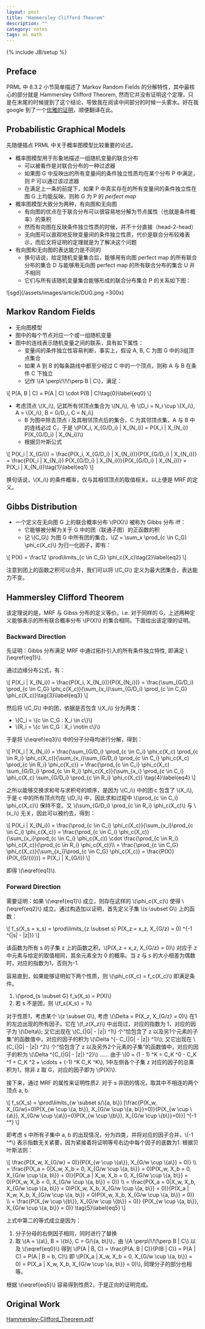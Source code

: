 ```yaml
---
layout: post
title: "Hammersley Clifford Theorem"
description: ""
category: notes
tags: ml math
---
```

{% include JB/setup %}

## Preface

PRML 中 8.3.2 小节简单描述了 Markov Random Fields 的分解特性，其中最核心的部分就是 Hammersley Clifford Theorem, 然而它并没有证明这个定理，只是在末尾的时候提到了这个结论，导致我在阅读中间部分的时候一头雾水。好在我 google 到了一个[优雅的证明](http://web.kaist.ac.kr/~kyomin/Fall09MRF/Hammersley-Clifford_Theorem.pdf)，顺便翻译在此。

## Probabilistic Graphical Models

先随便插点 PRML 中关于概率图模型比较重要的论述。

* 概率图模型用于形象地描述一组随机变量的联合分布
  - 可以被看作是对联合分布的一种过滤器
  - 如果图 G 中反映出的所有变量间的条件独立性质均在某个分布 P 中满足，则 P 可以通过该过滤器
  - 在满足上一条的前提下，如果 P 中真实存在的所有变量间的条件独立性在图 G 上均能反映，则称 G 为 P 的 *perfect map*
* 概率图模型大致分为两种，有向图和无向图
  - 有向图的优点在于联合分布可以很容易地分解为节点属性（也就是条件概率）的乘积
  - 然而有向图在反映条件独立性质的时候，并不十分直接（head-2-head）
  - 无向图可以直观地反映变量间的条件独立性质，代价是联合分布较难表示，而后文将证明的定理就是为了解决这个问题
* 有向图和无向图的表达能力是不同的
  - 换句话说，给定随机变量集合后，能够用有向图 perfect map 的所有联合分布的集合 D 与能够用无向图 perfect map 的所有联合分布的集合 U 并不相同
  - 它们与所有该随机变量集合能够形成的联合分布集合 P 的关系如下图：

![sgd](/assets/images/article/DUG.png =300x)

## Markov Random Fields

* 无向图模型
* 图中的每个节点对应一个或一组随机变量
* 图中的连线表示随机变量之间的联系，具有如下属性：
  - 变量间的条件独立性容易判断，事实上，假设 A, B, C 为图 G 中的3组顶点集合
  - 如果 A 到 B 的每条路线中都至少经过 C 中的一个顶点，则称 A 与 B 在条件 C 下独立
  - 记作 \\(A \perp\\!\\!\\!\perp B | C\\)，满足：

\\[
P(A, B | C) = P(A | C) \cdot P(B | C)\tag{0}\label{eq0}
\\]

* 考虑顶点 \\(X\_i\\), 记其所有邻顶点集合为 \\(N\_i\\), 令 \\(D\_i = N\_i \cup \\{X\_i\\}, A = \\{X\_i\\}, B = G/D\_i, C = N\_i\\)
  - B 为图中除去顶点 i 及其相邻顶点后的集合，C 为其邻顶点集，A 与 B 中的连线必过 C，于是 \\(P(X\_i, X\_{G/D\_i} | X\_{N\_i}) = P(X\_i | X\_{N\_i}) P(X\_{G/D\_i} | X\_{N\_i})\\)
  - 根据贝叶斯公式

\\[
P(X\_i | X\_{G/i}) = \frac{P(X\_i, X\_{G/D\_i} | X\_{N\_i})}{P(X\_{G/D\_i} | X\_{N\_i})} = \frac{P(X\_i | X\_{N\_i}) P(X\_{G/D\_i} | X\_{N\_i})}{P(X\_{G/D\_i} | X\_{N\_i})} = P(X\_i | X\_{N\_i})\tag{1}\label{eq1}
\\]

换句话说，\\(X\_i\\) 的条件概率，仅与其相邻顶点的取值相关。以上便是 MRF 的定义。

## Gibbs Distribution

* 一个定义在无向图 G 上的联合概率分布 \\(P(X)\\) 被称为 Gibbs 分布 iff：
  - 它能够被分解为关于 G 中的团（联通子图）的正函数的积
  - 记 \\(C\_G\\) 为图 G 中所有团的集合，\\(Z = \sum\_x \prod\_{c \in C\_G} \phi\_c(X\_c)\\) 为归一化因子，即有：

\\[
P(X) = \frac1Z \prod\limits\_{c \in C\_G} \phi\_c(X\_c)\tag{2}\label{eq2}
\\]

注意到团上的函数之积可以合并，我们可以将 \\(C\_G\\) 定义为最大团集合，表达能力不变。

## Hammersley Clifford Theorem

该定理说的是，MRF 与 Gibss 分布的定义等价。i.e. 对于同样的 G，上述两种定义能够表示的所有联合概率分布 \\(P(X)\\) 的集合相同。下面给出该定理的证明。

### Backward Direction

先证明：Gibbs 分布满足 MRF 中通过拓扑引入的所有条件独立特性, 即满足 \\(\eqref{eq1}\\).

通过边缘分布公式，有：

\\[
P(X\_i | X\_{N\_i}) = \frac{P(X\_i, X\_{N\_i})}{P(X\_{N\_i})} = \frac{\sum\_{G/D\_i} \prod\_{c \in C\_G} \phi\_c(X\_c)}{\sum\_{x\_i}\sum\_{G/D\_i} \prod\_{c \in C\_G} \phi\_c(X\_c)}\tag{3}\label{eq3}
\\]

然后将 \\(C\_G\\) 中的团，依据是否包含 \\(X\_i\\) 分为两类：

* \\(C\_i = \\{c \in C\_G : X\_i \in c\\}\\)
* \\(R\_i = \\{c \in C\_G : X\_i \notin c\\}\\)

于是将 \\(\eqref{eq3}\\) 中的分子分母均进行分解，得到：

\\[
P(X\_i | X\_{N\_i}) = \frac{\sum\_{G/D\_i} \prod\_{c \in C\_i} \phi\_c(X\_c) \prod\_{c \in R\_i} \phi\_c(X\_c)}{\sum\_{x\_i}\sum\_{G/D\_i} \prod\_{c \in C\_i} \phi\_c(X\_c) \prod\_{c \in R\_i} \phi\_c(X\_c)} = \frac{\prod\_{c \in C\_i} \phi\_c(X\_c) \sum\_{G/D\_i} \prod\_{c \in R\_i} \phi\_c(X\_c)}{\sum\_{x\_i} \prod\_{c \in C\_i} \phi\_c(X\_c) \sum\_{G/D\_i} \prod\_{c \in R\_i} \phi\_c(X\_c)} \tag{4}\label{eq4}
\\]

之所以能够交换求和号与求积号的顺序，是因为 \\(C\_i\\) 中的团 c 包含了 \\(X\_i\\), 于是 c 中的所有顶点均在 \\(D\_i\\) 中，因此求和过程中 \\(\prod\_{c \in C\_i} \phi\_c(X\_c)\\) 保持不变。又 \\(\sum\_{G/D\_i} \prod\_{c \in R\_i} \phi\_c(X\_c)\\) 与 \\(x\_i\\) 无关，因此可以被约去，得到：

\\[
P(X\_i | X\_{N\_i}) = \frac{\prod\_{c \in C\_i} \phi\_c(X\_c)}{\sum\_{x\_i}\prod\_{c \in C\_i} \phi\_c(X\_c)} = \frac{\prod\_{c \in C\_i} \phi\_c(X\_c)}{\sum\_{x\_i}\prod\_{c \in C\_i} \phi\_c(X\_c)} \cdot \frac{\prod\_{c \in R\_i} \phi\_c(X\_c)}{\prod\_{c \in R\_i} \phi\_c(X\_c)}\\\\
= \frac{\prod\_{c \in C\_G} \phi\_c(X\_c)}{\sum\_{x\_i}\prod\_{c \in C\_G} \phi\_c(X\_c)} = \frac{P(X)}{P(X\_{G/{i}})} = P(X\_i | X\_{G/i})
\\]

即得 \\(\eqref{eq1}\\).

### Forward Direction

需要证明：如果 \\(\eqref{eq1}\\) 成立，则存在这样的 \\(\phi\_c(X\_c)\\) 使得 \\(\eqref{eq2}\\) 成立。通过构造加以证明，首先定义子集 \\(s \subset G\\) 上的函数：

\\[
f\_s(X\_s = x\_s) = \prod\limits\_{z \subset s} P(X\_z = x\_z, X\_{G/z} = 0) ^{-1 ^{|s| - |z|}}
\\]

该函数为所有 s 的子集 z 上的函数之积，\\(P(X\_z = x\_z, X\_{G/z} = 0)\\) 对应于 z 中元素与给定的取值相同，其余元素全为 0 的概率。当 z 与 s 的大小相差为偶数时，对应的指数为1，否则为-1.

容易直到，如果能够证明如下两个性质，则 \\(\phi\_c(X\_c) = f\_c(X\_c)\\) 即满足条件。

1. \\(\prod\_{s \subset G} f\_s(X\_s) = P(X)\\)
2. 若 s 不是团，则 \\(f\_s{X\_s} = 1\\)

对于性质1，考虑某个 \\(z \subset G\\), 考虑 \\(\Delta = P(X\_z, X\_{G/z} = 0)\\) 在1的左边出现的所有因子。它在 \\(f\_z(X\_z)\\) 中出现过，对应的指数为 1，对应的因子为 \\(\Delta\\); 又它出现在 \\(C\_{|G| - |z|} ^1\\) 个“恰包含了 z 以及另1个元素的子集”的函数值中，对应的因子的积为 \\(\Delta ^{- C\_{|G| - |z|} ^1}\\); 又它出现在 \\(C\_{|G| - |z|} ^2\\) 个“恰包含了 z 以及另外2个元素的子集”的函数值中，对应的因子的积为 \\(\Delta ^{C\_{|G| - |z|} ^2}\\) ...... 由于 \\(0 = (1 - 1) ^K = C\_K ^0 - C\_K ^1 + C\_K ^2 + \cdots + (-1) ^K C\_K ^K\\), 1中左侧各个子集 z 对应的因子的总乘积为1，除非 z 取 G，对应的因子即为 \\(P(X)\\).

接下来，通过 MRF 的属性来证明性质2. 对于 s 非团的情况，取其中不相连的两个顶点 a, b.

\\[
f\_s(X\_s) = \prod\limits\_{w \subset s/\\{a, b\\}} [\frac{P(X\_w, X\_{G/w}=0)P(X\_{w \cup \\{a, b\\}}, X\_{G/w \cup \\{a, b\\}}=0)}{P(X\_{w \cup \\{a\\}}, X\_{G/w \cup \\{a\\}}=0)P(X\_{w \cup \\{b\\}}, X\_{G/w \cup \\{b\\}}=0)}] ^{-1 ^\*}
\\]

即考虑 s 中所有子集中 a, b 的出现情况，分为四类，并将对应的因子合并，\\(-1 ^\*\\) 表示指数无关紧要，因为紧接着将证明等号右边中每个因子的底数为1. 根据贝叶斯法则：

\\[
\frac{P(X\_w, X\_{G/w} = 0)}{P(X\_{w \cup \\{a\\}}, X\_{G/w \cup \\{a\\}} = 0)} \\\\
= \frac{P(X\_a = 0|X\_w, X\_b = 0, X\_{G/w \cup \\{a, b\\}} = 0)P(X\_w, X\_b = 0, X\_{G/w \cup \\{a, b\\}} = 0)}{P(X\_a | X\_w, X\_b = 0, X\_{G/w \cup \\{a, b\\}} = 0)P(X\_w, X\_b = 0, X\_{G/w \cup \\{a, b\\}} = 0)} \\\\
= \frac{P(X\_a = 0|X\_w, X\_b, X\_{G/w \cup \\{a, b\\}} = 0)P(X\_w, X\_b, X\_{G/w \cup \\{a, b\\}} = 0)}{P(X\_a | X\_w, X\_b, X\_{G/w \cup \\{a, b\\}} = 0)P(X\_w, X\_b, X\_{G/w \cup \\{a, b\\}} = 0)} \\\\
= \frac{P(X\_{w \cup \\{b\\}}, X\_{G/w \cup \\{b\\}} = 0)} {P(X\_{w \cup \\{a, b\\}}, X\_{G/w \cup \\{a, b\\}} = 0)} \tag{5}\label{eq5}
\\]

上式中第二的等式成立是因为：

1. 分子分母的右侧因子相同，同时进行了替换
2. 取 \\(A = \\{a\\}, B = \\{b\\}, C = G/\\{a, b\\}\\)，由 \\(A \perp\\!\\!\\!\perp B | C\\) 以及 \\(\eqref{eq0}\\) 得到 \\(P(A | B, C) = \frac{P(A, B | C)}{P(B | C)} = P(A | C) = P(A | B = b, C)\\) 即 \\(P(X\_a | X\_w, X\_b = 0, X\_{G/w \cup \\{a, b\\}} = 0) = P(X\_a | X\_w, X\_b, X\_{G/w \cup \\{a, b\\}} = 0)\\), 同理分子的部分也相等。

根据 \\(\eqref{eq5}\\) 容易得到性质2，于是正向的证明完成。

## Original Work

[Hammersley-Clifford_Theorem.pdf](http://web.kaist.ac.kr/~kyomin/Fall09MRF/Hammersley-Clifford_Theorem.pdf)
